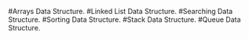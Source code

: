 #Arrays Data Structure.
#Linked List Data Structure.
#Searching Data Structure.
#Sorting Data Structure.
#Stack Data Structure.
#Queue Data Structure.
